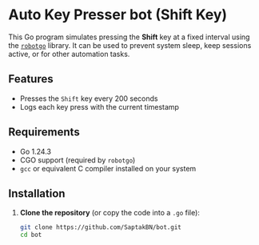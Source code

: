 # Auto Key Presser bot (Shift Key)

This Go program simulates pressing the **Shift** key at a fixed interval using the [`robotgo`](https://github.com/go-vgo/robotgo) library. It can be used to prevent system sleep, keep sessions active, or for other automation tasks.

## Features

- Presses the `Shift` key every 200 seconds
- Logs each key press with the current timestamp

## Requirements

- Go 1.24.3
- CGO support (required by `robotgo`)
- `gcc` or equivalent C compiler installed on your system

## Installation

1. **Clone the repository** (or copy the code into a `.go` file):

   ```bash
   git clone https://github.com/SaptakBN/bot.git
   cd bot

